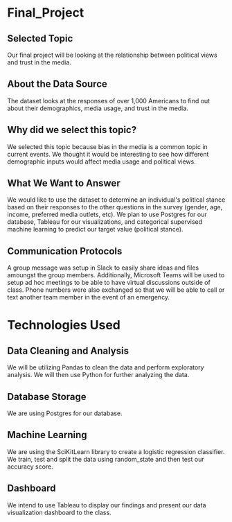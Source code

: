 # Final_Project
## Selected Topic
Our final project will be looking at the relationship between political views and trust in the media.  

## About the Data Source
The dataset looks at the responses of over 1,000 Americans to find out about their demographics, media usage, and trust in the media. 

## Why did we select this topic?
We selected this topic because bias in the media is a common topic in current events.  We thought it would be interesting to see how different demographic inputs would affect media usage and political views.  

## What We Want to Answer
We would like to use the dataset to determine an individual's political stance based on their responses to the other questions in the survey (gender, age, income, preferred media outlets, etc).  We plan to use Postgres for our database, Tableau for our visualizations, and categorical supervised machine learning to predict our target value (political stance). 

## Communication Protocols
A group message was setup in Slack to easily share ideas and files amoungst the group members.  Additionally, Microsoft Teams will be used to setup ad hoc meetings to be able to have virtual discussions outside of class.  Phone numbers were also exchanged so that we will be able to call or text another team member in the event of an emergency. 

# Technologies Used

## Data Cleaning and Analysis
We will be utilizing Pandas to clean the data and perform exploratory analysis. We will then use Python for further analyzing the data.

## Database Storage
We are using Postgres for our database.

## Machine Learning
We are using the SciKitLearn library to create a logistic regression classifier. We train, test and split the data using random_state and then test our accuracy score. 

## Dashboard
We intend to use Tableau to display our findings and present our data visualization dashboard to the class. 
